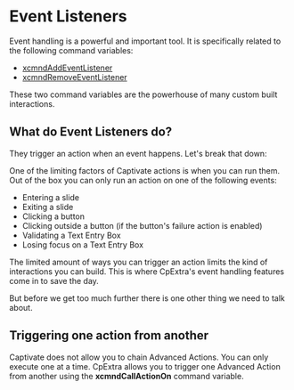 # Event Listeners
Event handling is a powerful and important tool. It is specifically related to the following command variables:

- [xcmndAddEventListener](../command-variables.html#xcmndAddEventListener)
- [xcmndRemoveEventListener](../command-variables.html#xcmndRemoveEventListener)

These two command variables are the powerhouse of many custom built interactions.

## What do Event Listeners do?
They trigger an action when an event happens. Let's break that down:

One of the limiting factors of Captivate actions is when you can run them. Out of the box you can only run an action on one of the following events:

- Entering a slide
- Exiting a slide
- Clicking a button
- Clicking outside a button (if the button's failure action is enabled)
- Validating a Text Entry Box
- Losing focus on a Text Entry Box

The limited amount of ways you can trigger an action limits the kind of interactions you can build. This is where CpExtra's event handling features come in to save the day.

But before we get too much further there is one other thing we need to talk about.

## Triggering one action from another
Captivate does not allow you to chain Advanced Actions. You can only execute one at a time. CpExtra allows you to trigger one Advanced Action from another using the **xcmndCallActionOn** command variable.

